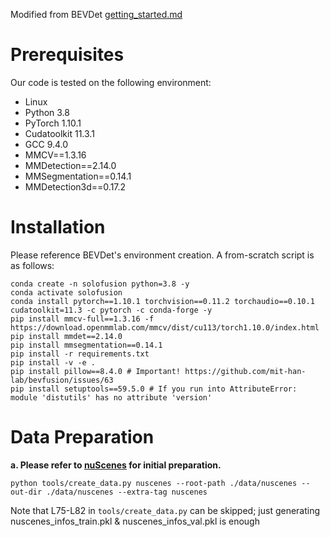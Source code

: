Modified from BEVDet [getting_started.md](https://github.com/HuangJunJie2017/BEVDet/blob/master/docs/getting_started.md)

# Prerequisites
Our code is tested on the following environment:
- Linux
- Python 3.8
- PyTorch 1.10.1
- Cudatoolkit 11.3.1 
- GCC 9.4.0
- MMCV==1.3.16
- MMDetection==2.14.0
- MMSegmentation==0.14.1
- MMDetection3d==0.17.2


# Installation
Please reference BEVDet's environment creation. A from-scratch script is as follows:
```shell
conda create -n solofusion python=3.8 -y
conda activate solofusion
conda install pytorch==1.10.1 torchvision==0.11.2 torchaudio==0.10.1 cudatoolkit=11.3 -c pytorch -c conda-forge -y
pip install mmcv-full==1.3.16 -f https://download.openmmlab.com/mmcv/dist/cu113/torch1.10.0/index.html
pip install mmdet==2.14.0
pip install mmsegmentation==0.14.1
pip install -r requirements.txt
pip install -v -e .
pip install pillow==8.4.0 # Important! https://github.com/mit-han-lab/bevfusion/issues/63
pip install setuptools==59.5.0 # If you run into AttributeError: module 'distutils' has no attribute 'version'
```

# Data Preparation

**a. Please refer to [nuScenes](datasets/nuscenes_det.md) for initial preparation.**

```shell
python tools/create_data.py nuscenes --root-path ./data/nuscenes --out-dir ./data/nuscenes --extra-tag nuscenes
```
Note that L75-L82 in `tools/create_data.py` can be skipped; just generating nuscenes_infos_train.pkl & nuscenes_infos_val.pkl is enough
